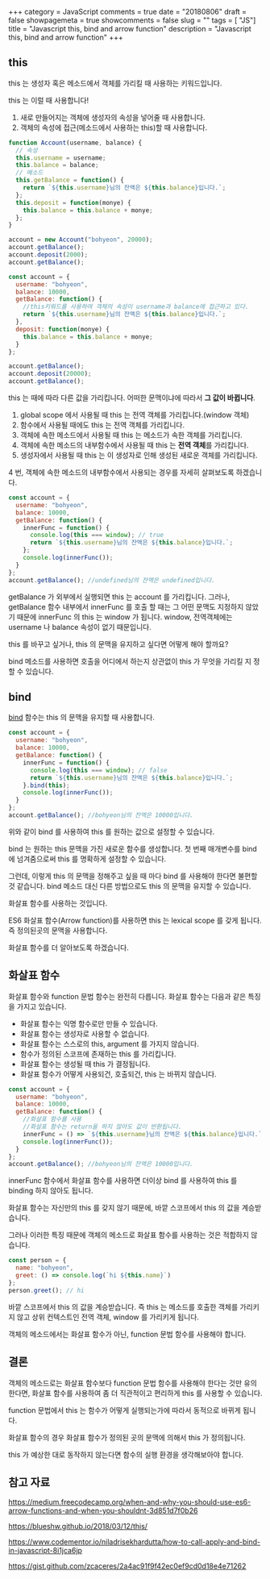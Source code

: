 +++
category = JavaScript
comments = true
date = "20180806"
draft = false
showpagemeta = true
showcomments = false
slug = ""
tags = [ "JS"]
title = "Javascript this, bind  and   arrow  function"
description = "Javascript this, bind and arrow function"
+++

## this

this 는 생성자 혹은 메소드에서 객체를 가리킬 때 사용하는 키워드입니다.

this 는 이럴 때 사용합니다!

1.  새로 만들어지는 객체에 생성자의 속성을 넣어줄 때 사용합니다.
2.  객체의 속성에 접근(메소드에서 사용하는 this)할 때 사용합니다.

```js
function Account(username, balance) {
  // 속성
  this.username = username;
  this.balance = balance;
  // 메소드
  this.getBalance = function() {
    return `${this.username}님의 잔액은 ${this.balance}입니다.`;
  };
  this.deposit = function(monye) {
    this.balance = this.balance + monye;
  };
}

account = new Account("bohyeon", 20000);
account.getBalance();
account.deposit(2000);
account.getBalance();
```

```js
const account = {
  username: "bohyeon",
  balance: 10000,
  getBalance: function() {
    //this키워드를 사용하여 객체의 속성이 username과 balance에 접근하고 있다.
    return `${this.username}님의 잔액은 ${this.balance}입니다.`;
  },
  deposit: function(monye) {
    this.balance = this.balance + monye;
  }
};

account.getBalance();
account.deposit(20000);
account.getBalance();
```

this 는 때에 따라 다른 값을 가리킵니다. 어떠한 문맥이냐에 따라서 **그 값이 바뀝니다**.

1.  global scope 에서 사용될 때 this 는 전역 객체를 가리킵니다.(window 객체)
2.  함수에서 사용될 때에도 this 는 전역 객체를 가리킵니다.
3.  객체에 속한 메소드에서 사용될 때 this 는 메소드가 속한 객체를 가리킵니다.
4.  객체에 속한 메소드의 내부함수에서 사용될 때 this 는 **전역 객체**를 가리킵니다.
5.  생성자에서 사용될 때 this 는 이 생성자로 인해 생성된 새로운 객체를 가리킵니다.

4 번, 객체에 속한 메소드의 내부함수에서 사용되는 경우를 자세히 살펴보도록 하겠습니다.

```js
const account = {
  username: "bohyeon",
  balance: 10000,
  getBalance: function() {
    innerFunc = function() {
      console.log(this === window); // true
      return `${this.username}님의 잔액은 ${this.balance}입니다.`;
    };
    console.log(innerFunc());
  }
};
account.getBalance(); //undefined님의 잔액은 undefined입니다.
```

getBalance 가 외부에서 실행되면 this 는 account 를 가리킵니다. 그러나, getBalance 함수 내부에서 innerFunc 를 호출 할 때는 그 어떤 문맥도 지정하지 않았기 때문에 innerFunc 의 this 는 window 가 됩니다.
window, 전역객체에는 username 나 balance 속성이 없기 때문입니다.

this 를 바꾸고 싶거나, this 의 문맥을 유지하고 싶다면 어떻게 해야 할까요?

bind 메소드를 사용하면 호출을 어디에서 하는지 상관없이 this 가 무엇을 가리킬 지 정할 수 있습니다.

## bind

[bind](https://developer.mozilla.org/en-US/docs/Web/JavaScript/Reference/Global_objects/Function/bind) 함수는 this 의 문맥을 유지할 때 사용합니다.

```js
const account = {
  username: "bohyeon",
  balance: 10000,
  getBalance: function() {
    innerFunc = function() {
      console.log(this === window); // false
      return `${this.username}님의 잔액은 ${this.balance}입니다.`;
    }.bind(this);
    console.log(innerFunc());
  }
};
account.getBalance(); //bohyeon님의 잔액은 10000입니다.
```

위와 같이 bind 를 사용하여 this 를 원하는 값으로 설정할 수 있습니다.

bind 는 원하는 this 문맥을 가진 새로운 함수를 생성합니다. 첫 번째 매개변수를 bind 에 넘겨줌으로써 this 를 명확하게 설정할 수 있습니다.

그런데, 이렇게 this 의 문맥을 정해주고 싶을 때 마다 bind 를 사용해야 한다면 불편할 것 같습니다. bind 메소드 대신 다른 방법으로도 this 의 문맥을 유지할 수 있습니다.

화살표 함수를 사용하는 것입니다.

ES6 화살표 함수(Arrow function)를 사용하면 this 는 lexical scope 를 갖게 됩니다. 즉 정의된곳의 문맥을 사용합니다.

화살표 함수를 더 알아보도록 하겠습니다.

## 화살표 함수

화살표 함수와 function 문법 함수는 완전히 다릅니다.
화살표 함수는 다음과 같은 특징을 가지고 있습니다.

- 화살표 함수는 익명 함수로만 만들 수 있습니다.
- 화살표 함수는 생성자로 사용할 수 없습니다.
- 화살표 함수는 스스로의 this, argument 를 가지지 않습니다.
- 함수가 정의된 스코프에 존재하는 this 를 가리킵니다.
- 화살표 함수는 생성될 때 this 가 결정됩니다.
- 화살표 함수가 어떻게 사용되건, 호출되건, this 는 바뀌지 않습니다.

```js
const account = {
  username: "bohyeon",
  balance: 10000,
  getBalance: function() {
    //화살표 함수를 사용
    //화살표 함수는 return을 하지 않아도 값이 반환됩니다.
    innerFunc = () => `${this.username}님의 잔액은 ${this.balance}입니다.`; //undefined님의 잔액은 undefined입니다.
    console.log(innerFunc());
  }
};
account.getBalance(); //bohyeon님의 잔액은 10000입니다.
```

innerFunc 함수에서 화살표 함수를 사용하면 더이상 bind 를 사용하여 this 를 binding 하지 않아도 됩니다.

화살표 함수는 자신만의 this 를 갖지 않기 때문에, 바깥 스코프에서 this 의 값을 계승받습니다.

그러나 이러한 특징 때문에 객체의 메소드로 화살표 함수를 사용하는 것은 적합하지 않습니다.

```js
const person = {
  name: "bohyeon",
  greet: () => console.log(`hi ${this.name}`)
};
person.greet(); // hi
```

바깥 스코프에서 this 의 값을 계승받습니다. 즉 this 는 메소드를 호출한 객체를 가리키지 않고 상위 컨텍스트인 전역 객체, window 를 가리키게 됩니다.

객체의 메소드에서는 화살표 함수가 아닌, function 문법 함수를 사용해야 합니다.

## 결론

객체의 메소드로는 화살표 함수보다 function 문법 함수를 사용해야 한다는 것만 유의한다면,
화살표 함수를 사용하여 좀 더 직관적이고 편리하게 this 를 사용할 수 있습니다.

function 문법에서 this 는 함수가 어떻게 실행되는가에 따라서 동적으로 바뀌게 됩니다.

화살표 함수의 경우 화살표 함수가 정의된 곳의 문맥에 의해서 this 가 정의됩니다.

this 가 예상한 대로 동작하지 않는다면 함수의 실행 환경을 생각해보아야 합니다.

## 참고 자료

https://medium.freecodecamp.org/when-and-why-you-should-use-es6-arrow-functions-and-when-you-shouldnt-3d851d7f0b26

https://blueshw.github.io/2018/03/12/this/

https://www.codementor.io/niladrisekhardutta/how-to-call-apply-and-bind-in-javascript-8i1jca6jp

https://gist.github.com/zcaceres/2a4ac91f9f42ec0ef9cd0d18e4e71262
